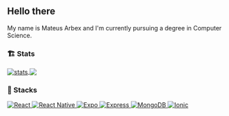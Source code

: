 ## Hello there 
My name is Mateus Arbex and I'm currently pursuing a degree in Computer Science.


### :building_construction:    Stats
<p>
  <a href="https://github.com/anuraghazra/github-readme-stats">
    <img align="center" alt="stats" src="https://github-readme-stats-nu-nine.vercel.app/api?    username=mateusarbex&theme=dark&show_icons=true&hide=stars&include_all_commits=true&count_private=true" />
  </a>

  <a href="https://github.com/anuraghazra/github-readme-stats">
    <img align="center" src="https://github-readme-stats-nu-nine.vercel.app/api/top-langs/?username=mateusarbex&theme=dark&layout=compact&card_width=225" />
  </a>
</p>

### :construction: Stacks

<p>
  <a href=˜https://github.com/mateusarbex˜>
    <img align"left" alt="React" src="https://img.shields.io/badge/React-20232A?style=for-the-badge&logo=react&logoColor=61DAFB" />
  </a>
  <a href=˜https://github.com/mateusarbex˜>
    <img align"left" alt="React Native" src="https://img.shields.io/badge/React_Native-20232A?style=for-the-badge&logo=react&logoColor=61DAFB" />
  </a>
  <a href=˜https://github.com/mateusarbex˜>
    <img align"left" alt="Expo" src="https://img.shields.io/badge/Expo-1B1F23?style=for-the-badge&logo=expo&logoColor=white" />
  </a> 
  <a href=˜https://github.com/mateusarbex˜>
    <img align"left" alt="Express" src="https://img.shields.io/badge/Express.js-000000?style=for-the-badge&logo=express&logoColor=white" />
  </a>
  <a href=˜https://github.com/mateusarbex˜>
    <img align"left" alt="MongoDB" src="https://img.shields.io/badge/MongoDB-4EA94B?style=for-the-badge&logo=mongodb&logoColor=white" />
  </a>
  <a href=˜https://github.com/mateusarbex˜>
    <img align"left" alt="Ionic" src="https://img.shields.io/badge/Ionic-3880FF?style=for-the-badge&logo=ionic&logoColor=white" />
  </a>
</p>
